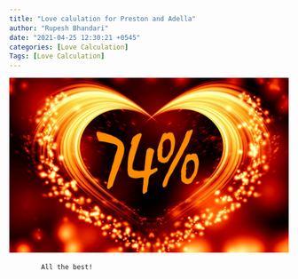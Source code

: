 ```yaml
---
title: "Love calulation for Preston and Adella"
author: "Rupesh Bhandari"
date: "2021-04-25 12:30:21 +0545"
categories: [Love Calculation]
Tags: [Love Calculation]
---
```


![Match Picture](/assets/img/lovecal/Preston-Adella.jpg)

            All the best!
    